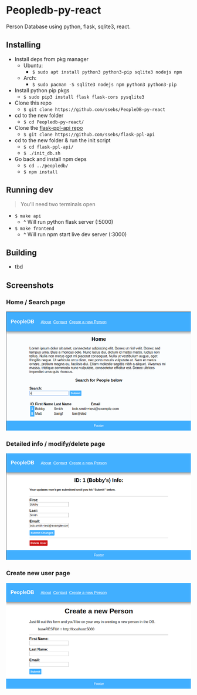 # Peopledb-py-react

Person Database using python, flask, sqlite3, react.

## Installing
- Install deps from pkg manager
    - Ubuntu:
        - `$ sudo apt install python3 python3-pip sqlite3 nodejs npm`
    - Arch:
        - `$ sudo pacman -S sqlite3 nodejs npm python3 python3-pip`
- Install python pip pkgs
    - `$ sudo pip3 install flask flask-cors pysqlite3 `
- Clone this repo
    - `$ git clone https://github.com/ssebs/PeopleDB-py-react`
- cd to the new folder
    - `$ cd Peopledb-py-react/`
- Clone the [flask-ppl-api repo](https://github.com/ssebs/flask-ppl-api)
    - `$ git clone https://github.com/ssebs/flask-ppl-api`
- cd to the new folder & run the init script
    - `$ cd flask-ppl-api/`
    - `$ ./init_db.sh`
- Go back and install npm deps
    - `$ cd ../peopledb/`
    - `$ npm install`

## Running dev
> You'll need two terminals open
- `$ make api`
    - ^ Will run python flask server (:5000)
- `$ make frontend`
    - ^ Will run npm start live dev server (:3000)

## Building
- tbd

## Screenshots

### Home / Search page
![Home Page](./img/ppldb-home-search.png)

### Detailed info / modify/delete page
![Detail Page](./img/ppldb-detail-info.png)

### Create new user page
![New User Page](./img/ppldb-create-person.png)
